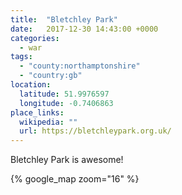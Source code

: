 ```yaml
---
title:  "Bletchley Park"
date:   2017-12-30 14:43:00 +0000
categories:
  - war
tags:
  - "county:northamptonshire"
  - "country:gb"
location:
  latitude: 51.9976597
  longitude: -0.7406863
place_links:
  wikipedia: ""
  url: https://bletchleypark.org.uk/
---
```

Bletchley Park is awesome!

{% google_map zoom="16" %}

